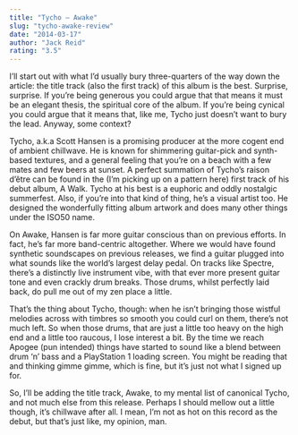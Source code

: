 ```yaml
---
title: "Tycho – Awake"
slug: "tycho-awake-review"
date: "2014-03-17"
author: "Jack Reid"
rating: "3.5"
---
```


I’ll start out with what I’d usually bury three-quarters of the way down the article: the title track (also the first track) of this album is the best. Surprise, surprise. If you’re being generous you could argue that that means it must be an elegant thesis, the spiritual core of the album. If you’re being cynical you could argue that it means that, like me, Tycho just doesn’t want to bury the lead. Anyway, some context?

Tycho, a.k.a Scott Hansen is a promising producer at the more cogent end of ambient chillwave. He is known for shimmering guitar-pick and synth-based textures, and a general feeling that you’re on a beach with a few mates and few beers at sunset. A perfect summation of Tycho’s raison d’être can be found in the (I’m picking up on a pattern here) first track of his debut album, A Walk. Tycho at his best is a euphoric and oddly nostalgic summerfest. Also, if you’re into that kind of thing, he’s a visual artist too. He designed the wonderfully fitting album artwork and does many other things under the ISO50 name.

On Awake, Hansen is far more guitar conscious than on previous efforts. In fact, he’s far more band-centric altogether. Where we would have found synthetic soundscapes on previous releases, we find a guitar plugged into what sounds like the world’s largest delay pedal. On tracks like Spectre, there’s a distinctly live instrument vibe, with that ever more present guitar tone and even crackly drum breaks. Those drums, whilst perfectly laid back, do pull me out of my zen place a little.

That’s the thing about Tycho, though: when he isn’t bringing those wistful melodies across with timbres so smooth you could curl on them, there’s not much left. So when those drums, that are just a little too heavy on the high end and a little too raucous, I lose interest a bit. By the time we reach Apogee (pun intended) things have started to sound like a blend between drum ‘n’ bass and a PlayStation 1 loading screen. You might be reading that and thinking gimme gimme, which is fine, but it’s just not what I signed up for.

So, I’ll be adding the title track, Awake, to my mental list of canonical Tycho, and not much else from this release. Perhaps I should mellow out a little though, it’s chillwave after all. I mean, I’m not as hot on this record as the debut, but that’s just like, my opinion, man.
